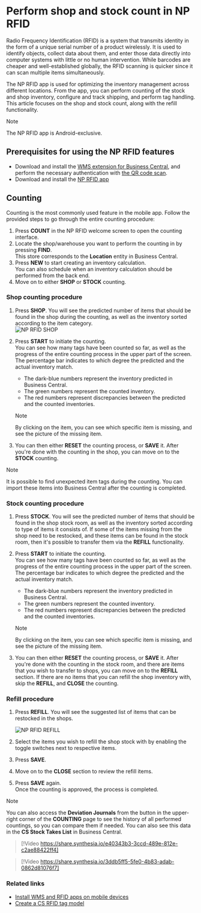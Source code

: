 # Perform shop and stock count in NP RFID

Radio Frequency Identification (RFID) is a system that transmits identity in the form of a unique serial number of a product wirelessly. It is used to identify objects, collect data about them, and enter those data directly into computer systems with little or no human intervention. While barcodes are cheaper and well-established globally, the RFID scanning is quicker since it can scan multiple items simultaneously. 

The NP RFID app is used for optimizing the inventory management across different locations. From the app, you can perform counting of the stock and shop inventory, configure and track shipping, and perform tag handling. This article focuses on the shop and stock count, along with the refill functionality. 

> [!Note]
> The NP RFID app is Android-exclusive.

## Prerequisites for using the NP RFID features

- Download and install the [WMS extension for Business Central](Install-NP-WMS.md), and perform the necessary authentication with [the QR code scan](create-qr-codes.md).
- Download and install the [NP RFID app](../howto/install-mobile-apps.md)

## Counting

Counting is the most commonly used feature in the mobile app. Follow the provided steps to go through the entire counting procedure:

1. Press **COUNT** in the NP RFID welcome screen to open the counting interface. 
2. Locate the shop/warehouse you want to perform the counting in by pressing **FIND**.      
   This store corresponds to the **Location** entity in Business Central. 
3. Press **NEW** to start creating an inventory calculation.          
   You can also schedule when an inventory calculation should be performed from the back end.
4. Move on to either **SHOP** or **STOCK** counting.

### Shop counting procedure

1. Press **SHOP**.
   You will see the predicted number of items that should be found in the shop during the counting, as well as the inventory sorted according to the item category.     
   ![NP RFID SHOP](../images/NP_RFID_SHOP.PNG)
2. Press **START** to initiate the counting.   
   You can see how many tags have been counted so far, as well as the progress of the entire counting process in the upper part of the screen. The percentage bar indicates to which degree the predicted and the actual inventory match. 
   - The dark-blue numbers represent the inventory predicted in Business Central.
   - The green numbers represent the counted inventory.
   - The red numbers represent discrepancies between the predicted and the counted inventories. 

    > [!Note]
    > By clicking on the item, you can see which specific item is missing, and see the picture of the missing item.

3. You can then either **RESET** the counting process, or **SAVE** it. 
   After you're done with the counting in the shop, you can move on to the **STOCK** counting.

> [!Note]
> It is possible to find unexpected item tags during the counting. You can import these items into Business Central after the counting is completed. 

### Stock counting procedure

1. Press **STOCK**.
   You will see the predicted number of items that should be found in the shop stock room, as well as the inventory sorted according to type of items it consists of. If some of the items missing from the shop need to be restocked, and these items can be found in the stock room, then it's possible to transfer them via the **REFILL** functionality. 
2. Press **START** to initiate the counting.   
   You can see how many tags have been counted so far, as well as the progress of the entire counting process in the upper part of the screen. The percentage bar indicates to which degree the predicted and the actual inventory match. 
   - The dark-blue numbers represent the inventory predicted in Business Central.
   - The green numbers represent the counted inventory.
   - The red numbers represent discrepancies between the predicted and the counted inventories. 

    > [!Note]
    > By clicking on the item, you can see which specific item is missing, and see the picture of the missing item.

3. You can then either **RESET** the counting process, or **SAVE** it. 
   After you're done with the counting in the stock room, and there are items that you wish to transfer to shops, you can move on to the **REFILL** section.
   If there are no items that you can refill the shop inventory with, skip the **REFILL**, and **CLOSE** the counting. 

### Refill procedure

1. Press **REFILL**. 
   You will see the suggested list of items that can be restocked in the shops. 

   ![NP RFID REFILL](../images/NP_RFID_REFILL.PNG)

2. Select the items you wish to refill the shop stock with by enabling the toggle switches next to respective items. 
3. Press **SAVE**.
4. Move on to the **CLOSE** section to review the refill items. 
5. Press **SAVE** again.    
   Once the counting is approved, the process is completed. 

> [!Note]
> You can also access the **Deviation Journals** from the button in the upper-right corner of the **COUNTING** page to see the history of all performed countings, so you can compare them if needed. You can also see this data in the **CS Stock Takes List** in Business Central. 


> [!Video https://share.synthesia.io/e40343b3-3ccd-489e-812e-c2ae88422ff4]


> [!Video https://share.synthesia.io/3ddb5ff5-5fe0-4b83-adab-0862d81076f7]

### Related links

- [Install WMS and RFID apps on mobile devices](install-mobile-apps.md)
- [Create a CS RFID tag model](create_rfid_tag_model.md)